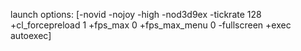 launch options: [-novid -nojoy -high -nod3d9ex -tickrate 128 +cl_forcepreload 1 +fps_max 0 +fps_max_menu 0 -fullscreen +exec autoexec]